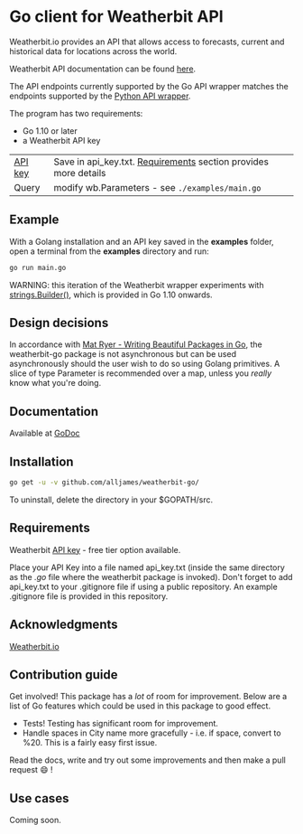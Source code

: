 # Go client for Weatherbit API

Weatherbit.io provides an API that allows access to forecasts, current and historical data for locations across the world.

Weatherbit API documentation can be found [here](https://www.weatherbit.io/api).

The API endpoints currently supported by the Go API wrapper matches the endpoints supported by the [Python API wrapper](https://github.com/weatherbit/weatherbit-python).

The program has two requirements:

* Go 1.10 or later
* a Weatherbit API key

|                                             |           |
| ------                                      |:--------- |
| [API key](https://www.weatherbit.io/pricing)| Save in api_key.txt. [Requirements](#requirements) section provides more details   |
| Query                                       | modify wb.Parameters - see `./examples/main.go`        |

## Example

With a Golang installation and an API key saved in the **examples** folder, open a terminal from the **examples** directory and run:

```bash
go run main.go
```

WARNING: this iteration of the Weatherbit wrapper experiments with [strings.Builder()](https://golang.org/src/strings/builder.go), which is provided in Go 1.10 onwards.

## Design decisions

In accordance with [Mat Ryer - Writing Beautiful Packages in Go](https://youtu.be/cAWlv2SeQus?t=794), the weatherbit-go package is not asynchronous but can be used asynchronously should the user wish to do so using Golang primitives. A slice of type Parameter is recommended over a map, unless you *really* know what you're doing.

## Documentation

Available at [GoDoc](https://godoc.org/github.com/alljames/weatherbit-go/weatherbit)

## Installation

```bash
go get -u -v github.com/alljames/weatherbit-go/
```

To uninstall, delete the directory in your $GOPATH/src.

## Requirements

Weatherbit [API key](https://www.weatherbit.io/pricing) - free tier option available.

Place your API Key into a file named api_key.txt (inside the same directory as the *.go* file where the weatherbit package is invoked). Don't forget to add api_key.txt to your .gitignore file if using a public repository. An example .gitignore file is provided in this repository.

## Acknowledgments

[Weatherbit.io](https://github.com/weatherbit)

## Contribution guide

Get involved! This package has a *lot* of room for improvement. Below are a list of Go features which could be used in this package to good effect.

* Tests! Testing has significant room for improvement.
* Handle spaces in City name more gracefully - i.e. if space, convert to %20. This is a fairly easy first issue.

Read the docs, write and try out some improvements and then make a pull request :smile: !

## Use cases

Coming soon.